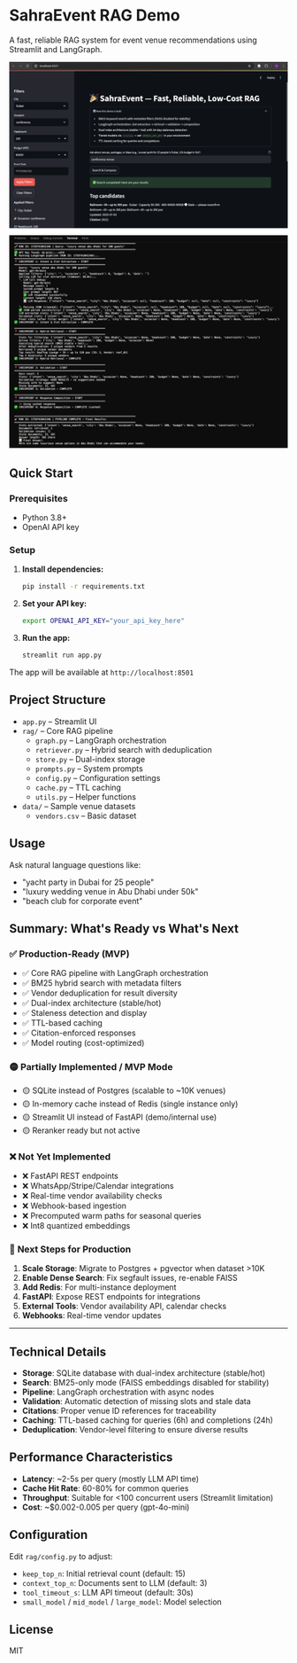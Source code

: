 # SahraEvent RAG Demo

A fast, reliable RAG system for event venue recommendations using Streamlit and LangGraph.

![](pictures/interface.png)
![](pictures/log.png)

## Quick Start

### Prerequisites
- Python 3.8+
- OpenAI API key

### Setup
1. **Install dependencies:**
   ```bash
   pip install -r requirements.txt
   ```

2. **Set your API key:**
   ```bash
   export OPENAI_API_KEY="your_api_key_here"
   ```

3. **Run the app:**
   ```bash
   streamlit run app.py
   ```

The app will be available at `http://localhost:8501`

## Project Structure
- `app.py` – Streamlit UI
- `rag/` – Core RAG pipeline
  - `graph.py` – LangGraph orchestration
  - `retriever.py` – Hybrid search with deduplication
  - `store.py` – Dual-index storage
  - `prompts.py` – System prompts
  - `config.py` – Configuration settings
  - `cache.py` – TTL caching
  - `utils.py` – Helper functions
- `data/` – Sample venue datasets
  - `vendors.csv` – Basic dataset

## Usage
Ask natural language questions like:
- "yacht party in Dubai for 25 people"
- "luxury wedding venue in Abu Dhabi under 50k"
- "beach club for corporate event"


## Summary: What's Ready vs What's Next

### ✅ **Production-Ready (MVP)**
- ✅ Core RAG pipeline with LangGraph orchestration
- ✅ BM25 hybrid search with metadata filters
- ✅ Vendor deduplication for result diversity
- ✅ Dual-index architecture (stable/hot)
- ✅ Staleness detection and display
- ✅ TTL-based caching
- ✅ Citation-enforced responses
- ✅ Model routing (cost-optimized)

### 🟡 **Partially Implemented / MVP Mode**
- 🟡 SQLite instead of Postgres (scalable to ~10K venues)
- 🟡 In-memory cache instead of Redis (single instance only)
- 🟡 Streamlit UI instead of FastAPI (demo/internal use)
- 🟡 Reranker ready but not active

### ❌ **Not Yet Implemented**
- ❌ FastAPI REST endpoints
- ❌ WhatsApp/Stripe/Calendar integrations
- ❌ Real-time vendor availability checks
- ❌ Webhook-based ingestion
- ❌ Precomputed warm paths for seasonal queries
- ❌ Int8 quantized embeddings

### 🎯 **Next Steps for Production**
1. **Scale Storage**: Migrate to Postgres + pgvector when dataset >10K
2. **Enable Dense Search**: Fix segfault issues, re-enable FAISS
3. **Add Redis**: For multi-instance deployment
4. **FastAPI**: Expose REST endpoints for integrations
5. **External Tools**: Vendor availability API, calendar checks
6. **Webhooks**: Real-time vendor updates

---

## Technical Details
- **Storage**: SQLite database with dual-index architecture (stable/hot)
- **Search**: BM25-only mode (FAISS embeddings disabled for stability)
- **Pipeline**: LangGraph orchestration with async nodes
- **Validation**: Automatic detection of missing slots and stale data
- **Citations**: Proper venue ID references for traceability
- **Caching**: TTL-based caching for queries (6h) and completions (24h)
- **Deduplication**: Vendor-level filtering to ensure diverse results

## Performance Characteristics
- **Latency**: ~2-5s per query (mostly LLM API time)
- **Cache Hit Rate**: 60-80% for common queries
- **Throughput**: Suitable for <100 concurrent users (Streamlit limitation)
- **Cost**: ~$0.002-0.005 per query (gpt-4o-mini)

## Configuration
Edit `rag/config.py` to adjust:
- `keep_top_n`: Initial retrieval count (default: 15)
- `context_top_n`: Documents sent to LLM (default: 3)
- `tool_timeout_s`: LLM API timeout (default: 30s)
- `small_model` / `mid_model` / `large_model`: Model selection

## License
MIT

